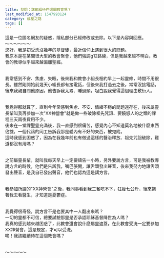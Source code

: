 ```yaml
---
title: 發問：該繼續待在這間教會嗎？
last_modified_at: 1547993124
category: 成聖之路
tags: []
---
```


<p>這是一位匿名網友的疑惑，隱私部分已經修改或去除。以下是內容與回應。<br/><!--more-->～～～～～～<br/>您好，我是初受洗沒幾年的基督徒，最近信仰上遇到很大的問題。<br/>我原本是在某間很大型的教會聚會，他們強調g12路線，但是我越來越不明白，教會的教導似乎越來越偏離聖經。<br/><br/><br/>我常感到不安、焦慮、失眠，後來我和教會小組長相約早上一起靈修，時間不用很長。雖然剛開始前幾天小組長都有接電話，但後來我打過去之後，常常沒接電話，後來我親自問他原因，他告訴我太累、睡過頭，坦白說我覺得這個理由敷衍人。<br/><br/><br/>我覺得那就算了，直到今年常感到焦慮、不安、情緒不穩的問題還存在，後來屬靈長輩叫我再參加一次"XX神營會"就是做一些破除祖先咒詛、要饒怒人的之類的課程三天兩夜費用不少。<br/>後來在一堂課聖靈充滿後，我一直感到很痛苦，感覺內心不知道莫名地被什麼東西佔據，一個代禱的同工告訴我那是體內有不好的東西，被鬼附。<br/>這時我感到困惑了，因為在我幾年前也有做過這樣的醫治釋放、祖先咒詛破除，難道都沒有用嗎？<br/><br/><br/>之前屬靈長輩，就叫我每天早上一定要禱告一小時，另外要說方言，可是我被教導說方言的時候，他們是告訴我，嘴巴張開，讓舌頭發出聲音，後來我努力地讓舌頭發出聲音，是我自已發出聲音，他們也認為這是講方言。<br/><br/><br/>我參加所謂的"XX神營會"之後，我同事看到我三餐吃不下，狂瘦七公斤，後來拖著我去看醫生，才知道是憂鬱症。<br/><br/><br/>我覺得很奇怪，說方言不是也要其中一人翻出來嗎？<br/>一切的靈都不可信，總要試驗那靈是否承認耶穌基督降世為人嗎？<br/>我真的感到越來越困惑了，此教會還會說什麼屬靈遮蓋，在此教會受洗一定要參加XX神營會，這是規定，才可以受洗。<br/>唉！我該繼續待在這個教會嗎？<br/><br/><br/>～～～～～<br/>
</p>
